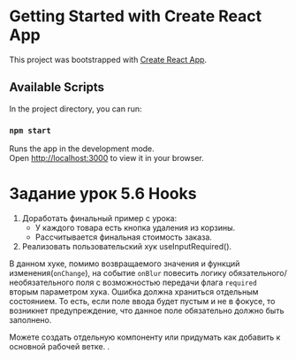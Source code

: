 # Getting Started with Create React App

This project was bootstrapped with [Create React App](https://github.com/facebook/create-react-app).

## Available Scripts

In the project directory, you can run:

### `npm start`

Runs the app in the development mode.\
Open [http://localhost:3000](http://localhost:3000) to view it in your browser.

# Задание урок 5.6 Hooks

1. Доработать финальный пример с урока:
    - У каждого товара есть кнопка удаления из корзины.
    - Рассчитывается финальная стоимость заказа.
2. Реализовать пользовательский хук useInputRequired().

В данном хуке, помимо возвращаемого значения и функций изменения(`onChange`), на событие `onBlur` повесить логику обязательного/необязательного поля с возможностью передачи флага `required` вторым параметром хука. Ошибка должна храниться отдельным состоянием. То есть, если поле ввода будет пустым и не в фокусе, то возникнет предупреждение, что данное поле обязательно должно быть заполнено.

Можете создать отдельную компоненту или придумать как добавить к основной рабочей ветке.
.